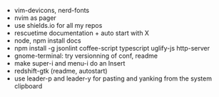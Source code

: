 * vim-devicons, nerd-fonts
* nvim as pager
* use shields.io for all my repos
* rescuetime documentation + auto start with X
* node, npm install docs
* npm install -g jsonlint coffee-script typescript uglify-js http-server
* gnome-terminal: try versionning of conf, readme
* make super-i and menu-i do an Insert
* redshift-gtk (readme, autostart)
* use leader-p and leader-y for pasting and yanking from the system clipboard
